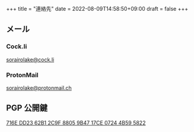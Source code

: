 +++
title = "連絡先"
date = 2022-08-09T14:58:50+09:00
draft = false
+++

## メール

### Cock.li

<sorairolake@cock.li>

### ProtonMail

<sorairolake@protonmail.ch>

## PGP 公開鍵

[716E DD23 62B1 2C9F 8805 9B47 17CE 0724 4B59 5822](/pgp/sorairolake.asc)
